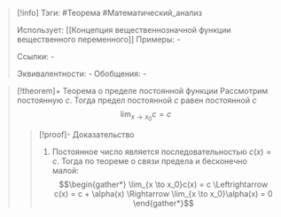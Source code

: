 > [!info]
> Тэги: #Теорема #Математический_анализ   
> 
> Использует: [[Концепция вещественнозначной функции вещественного переменного]]
> Примеры: *-*
> 
> Ссылки: *-*
> 
> Эквивалентности: *-*
> Обобщения: *-*

> [!theorem]+ Теорема о пределе постоянной функции
> Рассмотрим постоянную $c$. Тогда предел постоянной $c$ равен постоянной $c$
> $$\lim_{x\to x_0}c = c$$
> > [!proof]- Доказательство
> > 1. Постоянное число является последовательностью $c(x) = c$. Тогда по теореме о связи предела и бесконечно малой: $$\begin{gather*} \lim_{x \to x_0}c(x) = c \Leftrightarrow c(x) = c + \alpha(x) \Rightarrow \lim_{x \to x_0}\alpha(x) = 0 \end{gather*}$$
